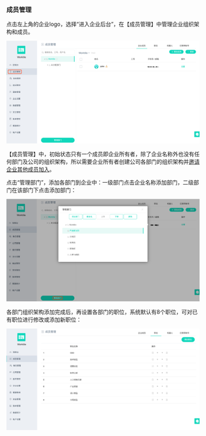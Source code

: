 ### 成员管理
点击左上角的企业logo，选择“进入企业后台”，在【成员管理】中管理企业组织架构和成员。

![](/assets/企业后台-成员管理.png)

【成员管理】中，初始状态只有一个成员即企业所有者，除了企业名称外也没有任何部门及公司的组织架构，所以需要企业所有者创建公司各部门的组织架构并[邀请企业其他成员加入](/help/new/join-team.md)。

点击“管理部门”，添加各部门到企业中：一级部门点击企业名称添加部门，二级部门在该部门下点击添加部门：

![](/assets/成员管理-管理部门.png)

各部门组织架构添加完成后，再设置各部门的职位，系统默认有8个职位，可对已有职位进行修改或添加新职位：

![](/assets/成员管理-职位管理.png)








